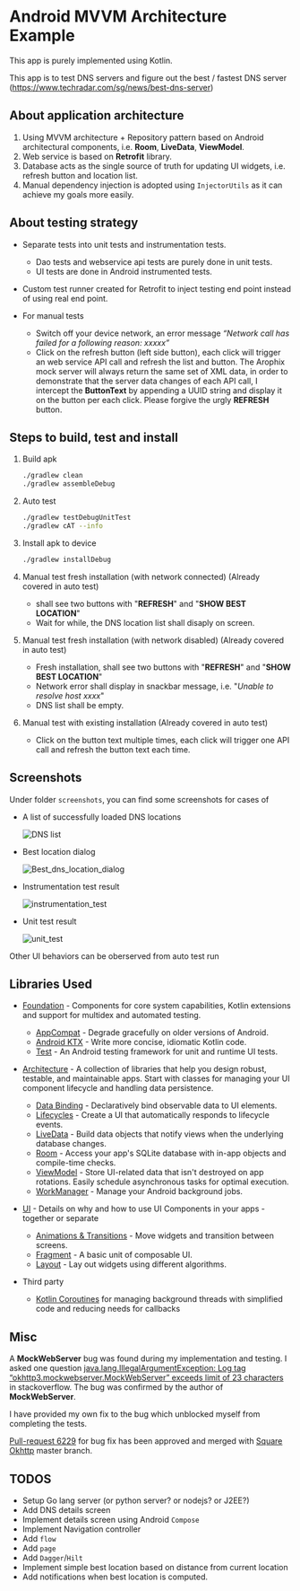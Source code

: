 Android MVVM Architecture Example
=================

This app is purely implemented using Kotlin.

This app is to test DNS servers and figure out the best / fastest DNS server (https://www.techradar.com/sg/news/best-dns-server)

About application architecture
---

1. Using MVVM architecture + Repository pattern based on Android architectural components, i.e. **Room**, **LiveData**, **ViewModel**.
2. Web service is based on **Retrofit** library.
3. Database acts as the single source of truth for updating UI widgets, i.e. refresh button and location list.
4. Manual dependency injection is adopted using `InjectorUtils` as it can achieve my goals more easily.

About testing strategy
---

- Separate tests into unit tests and instrumentation tests.

    - Dao tests and webservice api tests are purely done in unit tests.
    - UI tests are done in Android instrumented tests.

- Custom test runner created for Retrofit to inject testing end point instead of using real end point.

- For manual tests

    - Switch off your device network, an error message *“Network call has failed for a following reason: xxxxx”*
    - Click on the refresh button (left side button), each click will trigger an web service API call and refresh the list and button. The Arophix mock server will always return the same set of XML data, in order to demonstrate that the server data changes of each API call, I intercept the **ButtonText** by appending a UUID string and display it on the button per each click. Please forgive the urgly **REFRESH** button.

Steps to build, test and install
------------

1. Build apk

    ```bash
    ./gradlew clean
    ./gradlew assembleDebug
    ```

2. Auto test

    ```bash
    ./gradlew testDebugUnitTest
    ./gradlew cAT --info
    ```

3. Install apk to device

    ```bash
    ./gradlew installDebug
    ```

4. Manual test fresh installation (with network connected)
(Already covered in auto test)

    - shall see two buttons with "**REFRESH**" and "**SHOW BEST LOCATION**"
    - Wait for while, the DNS location list shall disaply on screen.

5. Manual test fresh installation (with network disabled)
(Already covered in auto test)
    - Fresh installation, shall see two buttons with "**REFRESH**" and "**SHOW BEST LOCATION**"
    - Network error shall display in snackbar message, i.e. "*Unable to resolve host xxxx*"
    - DNS list shall be empty.

6. Manual test with existing installation
(Already covered in auto test)
    - Click on the button text multiple times, each click will trigger one API call and refresh the button text each time.

Screenshots
--------------

Under folder `screenshots`, you can find some screenshots for cases of

- A list of successfully loaded DNS locations

  ![DNS list](screenshots/DNS_list.png)

- Best location dialog

  ![Best_dns_location_dialog](screenshots/Best_dns_location_dialog.png)

- Instrumentation test result

  ![instrumentation_test](screenshots/instrumentation_test.png)

- Unit test result

  ![unit_test](screenshots/unit_test.png)

Other UI behaviors can be oberserved from auto test run

Libraries Used
--------------

- [Foundation][0] - Components for core system capabilities, Kotlin extensions and support for
  multidex and automated testing.

    - [AppCompat][1] - Degrade gracefully on older versions of Android.
    - [Android KTX][2] - Write more concise, idiomatic Kotlin code.
    - [Test][4] - An Android testing framework for unit and runtime UI tests.

- [Architecture][10] - A collection of libraries that help you design robust, testable, and
  maintainable apps. Start with classes for managing your UI component lifecycle and handling data
  persistence.

    - [Data Binding][11] - Declaratively bind observable data to UI elements.
    - [Lifecycles][12] - Create a UI that automatically responds to lifecycle events.
    - [LiveData][13] - Build data objects that notify views when the underlying database changes.
    - [Room][16] - Access your app's SQLite database with in-app objects and compile-time checks.
    - [ViewModel][17] - Store UI-related data that isn't destroyed on app rotations. Easily schedule
       asynchronous tasks for optimal execution.
    - [WorkManager][18] - Manage your Android background jobs.

- [UI][30] - Details on why and how to use UI Components in your apps - together or separate

    - [Animations & Transitions][31] - Move widgets and transition between screens.
    - [Fragment][34] - A basic unit of composable UI.
    - [Layout][35] - Lay out widgets using different algorithms.

- Third party
  
    - [Kotlin Coroutines][91] for managing background threads with simplified code and reducing needs for callbacks

[0]: https://developer.android.com/jetpack/components
[1]: https://developer.android.com/topic/libraries/support-library/packages#v7-appcompat
[2]: https://developer.android.com/kotlin/ktx
[4]: https://developer.android.com/training/testing/
[10]: https://developer.android.com/jetpack/arch/
[11]: https://developer.android.com/topic/libraries/data-binding/
[12]: https://developer.android.com/topic/libraries/architecture/lifecycle
[13]: https://developer.android.com/topic/libraries/architecture/livedata
[16]: https://developer.android.com/topic/libraries/architecture/room
[17]: https://developer.android.com/topic/libraries/architecture/viewmodel
[18]: https://developer.android.com/topic/libraries/architecture/workmanager
[30]: https://developer.android.com/guide/topics/ui
[31]: https://developer.android.com/training/animation/
[34]: https://developer.android.com/guide/components/fragments
[35]: https://developer.android.com/guide/topics/ui/declaring-layout
[91]: https://kotlinlang.org/docs/reference/coroutines-overview.html

Misc
----

A **MockWebServer** bug was found during my implementation and testing. I asked one question [java.lang.IllegalArgumentException: Log tag “okhttp3.mockwebserver.MockWebServer” exceeds limit of 23 characters](https://stackoverflow.com/questions/63387807/java-lang-illegalargumentexception-log-tag-okhttp3-mockwebserver-mockwebserver) in stackoverflow. The bug was confirmed by the author of **MockWebServer**.

I have provided my own fix to the bug which unblocked myself from completing the tests.

[Pull-request 6229](https://github.com/square/okhttp/pull/6229) for bug fix has been approved and merged with [Square Okhttp](https://github.com/square/okhttp) master branch.

TODOS
----

- Setup Go lang server (or python server? or nodejs? or J2EE?)
- Add DNS details screen
- Implement details screen using Android `Compose`
- Implement Navigation controller
- Add `flow`
- Add `page`
- Add `Dagger`/`Hilt`
- Implement simple best location based on distance from current location  
- Add notifications when best location is computed.

